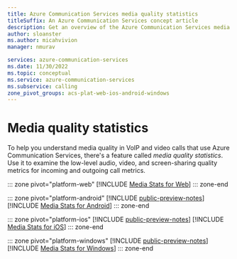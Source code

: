```yaml
---
title: Azure Communication Services media quality statistics
titleSuffix: An Azure Communication Services concept article
description: Get an overview of the Azure Communication Services media quality statics SDK.
author: sloanster
ms.author: micahvivion
manager: nmurav

services: azure-communication-services
ms.date: 11/30/2022
ms.topic: conceptual
ms.service: azure-communication-services
ms.subservice: calling
zone_pivot_groups: acs-plat-web-ios-android-windows
---
```


# Media quality statistics

To help you understand media quality in VoIP and video calls that use Azure Communication Services, there's a feature called *media quality statistics*. Use it to examine the low-level audio, video, and screen-sharing quality metrics for incoming and outgoing call metrics.

::: zone pivot="platform-web"
[!INCLUDE [Media Stats for Web](./includes/media-stats/media-stats-web.md)]
::: zone-end

::: zone pivot="platform-android"
[!INCLUDE [public-preview-notes](../../includes/public-preview-include.md)]
[!INCLUDE [Media Stats for Android](./includes/media-stats/media-stats-android.md)]
::: zone-end

::: zone pivot="platform-ios"
[!INCLUDE [public-preview-notes](../../includes/public-preview-include.md)]
[!INCLUDE [Media Stats for iOS](./includes/media-stats/media-stats-ios.md)]
::: zone-end

::: zone pivot="platform-windows"
[!INCLUDE [public-preview-notes](../../includes/public-preview-include.md)]
[!INCLUDE [Media Stats for Windows](./includes/media-stats/media-stats-windows.md)]
::: zone-end
